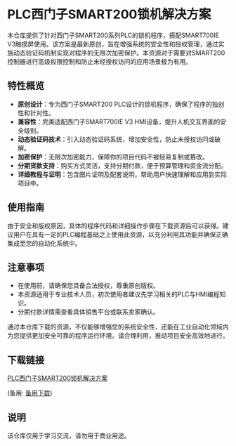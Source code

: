 # PLC西门子SMART200锁机解决方案

本仓库提供了针对西门子SMART200系列PLC的锁机程序，搭配SMART700IE V3触摸屏使用。该方案是最新原创，旨在增强系统的安全性和授权管理，通过实施动态验证码机制实现对程序的无限次加密保护。本资源对于需要对SMART200控制器进行高级权限控制和防止未经授权访问的应用场景极为有用。

## 特性概览

- **原创设计**：专为西门子SMART200 PLC设计的锁机程序，确保了程序的独创性和针对性。
- **兼容性**：完美适配西门子SMART700IE V3 HMI设备，提升人机交互界面的安全级别。
- **动态验证码技术**：引入动态验证码系统，增加安全性，防止未授权访问或破解。
- **加密保护**：无限次加密能力，保障你的项目代码不被轻易复制或篡改。
- **分期货款支持**：购买方式灵活，支持分期付款，便于预算管理和资金流分配。
- **详细教程与证明**：包含图片证明及配套说明，帮助用户快速理解和应用到实际项目中。

## 使用指南

由于安全和版权原因，具体的程序代码和详细操作步骤在下载资源后可以获得。建议用户在具有一定的PLC编程基础之上使用此资源，以充分利用其功能并确保正确集成至您的自动化系统中。

## 注意事项

- 在使用前，请确保您具备合法授权，尊重原创版权。
- 本资源适用于专业技术人员，初次使用者建议先学习相关的PLC与HMI编程知识。
- 分期付款详情需查看具体销售平台或联系卖家确认。

通过本仓库下载的资源，不仅能够增强您的系统安全性，还能在工业自动化领域内为您提供更加安全可靠的程序运行环境。请合理利用，推动项目安全高效地进行。

## 下载链接
[PLC西门子SMART200锁机解决方案](https://pan.quark.cn/s/c9f0bfb53127) 

(备用: [备用下载](https://pan.baidu.com/s/1U5AefJQTH1zx-92-CguOhg?pwd=1234))

## 说明

该仓库仅用于学习交流，请勿用于商业用途。
